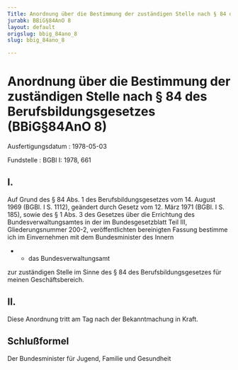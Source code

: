```yaml
---
Title: Anordnung über die Bestimmung der zuständigen Stelle nach § 84 des Berufsbildungsgesetzes
jurabk: BBiG§84AnO 8
layout: default
origslug: bbig_84ano_8
slug: bbig_84ano_8

---
```


# Anordnung über die Bestimmung der zuständigen Stelle nach § 84 des Berufsbildungsgesetzes (BBiG§84AnO 8)

Ausfertigungsdatum
:   1978-05-03

Fundstelle
:   BGBl I: 1978, 661

## I.

Auf Grund des § 84 Abs. 1 des Berufsbildungsgesetzes vom 14. August
1969 (BGBl. I S. 1112), geändert durch Gesetz vom 12. März 1971 (BGBl.
I S. 185), sowie des § 1 Abs. 3 des Gesetzes über die Errichtung des
Bundesverwaltungsamtes in der im Bundesgesetzblatt Teil III,
Gliederungsnummer 200-2, veröffentlichten bereinigten Fassung bestimme
ich im Einvernehmen mit dem Bundesminister des Innern

*
    *   das Bundesverwaltungsamt






zur zuständigen Stelle im Sinne des § 84 des Berufsbildungsgesetzes
für meinen Geschäftsbereich.

## II.

Diese Anordnung tritt am Tag nach der Bekanntmachung in Kraft.

## Schlußformel

Der Bundesminister für Jugend, Familie und Gesundheit


